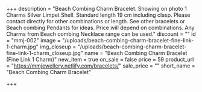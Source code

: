+++
description = "Beach Combing Charm Bracelet. Showing on photo 1 Charms Silver Limpet Shell. Standard length 19 cm including clasp. Please contact directly for other combinations or length. See other bracelets or Beach combing Pendants for ideas. Price will depend on combinations. Any Charms from Beach combing Necklace range can be used."
discount = ""
id = "mmj-002"
image = "/uploads/beach-combing-charm-bracelet-fine-link-1-charm.jpg"
img_closeup = "/uploads/beach-combing-charm-bracelet-fine-link-1-charm_closeup.jpg"
name = "Beach Combing Charm Bracelet (Fine Link 1 Charm)"
new_item = true
on_sale = false
price = 59
product_url = "https://mmjewellery.netlify.com/bracelets/"
sale_price = ""
short_name = "Beach Combing Charm Bracelet"

+++
